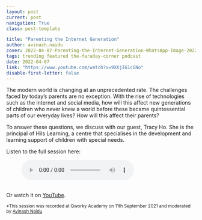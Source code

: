 ```yaml
---
layout: post
current: post
navigation: True
class: post-template

title: "Parenting the Internet Generation"
author: avinash.naidu
cover: 2022-04-07-Parenting-the-Internet-Generation-WhatsApp-Image-2022-03-31-at-12-01-07.jpeg
tags: trending featured the-faraday-corner podcast
date: 2022-04-07
link: "https://www.youtube.com/watch?v=9XXjIG1cGNo"
disable-first-letter: false
---
```

The modern world is changing at an unprecedented rate. The challenges faced by today’s parents are no exception. With the rise of technologies such as the internet and social media, how will this affect new generations of children who never knew a world before these became quintessential parts of our everyday lives? How will this affect their parents?

To answer these questions, we discuss with our guest, Tracy Ho. She is the principal of Hils Learning, a centre that specialises in the development and learning support of children with special needs.

Listen to the full session here:

<figure>
    <audio id="pubcast-2"
        controls controlsList="nodownload"
        src="/assets/audio/2022-04-07-Parenting-the-Internet-Generation.mp3">
            Your browser does not support the
            <code>audio</code> element.
    </audio>
</figure>
<br>
Or watch it on <a href="https://www.youtube.com/watch?v=9XXjIG1cGNo" target="_blank">YouTube</a>.

<small>*This session was recorded at Qworky Academy on 11th September 2021 and moderated by <a href="/author/avinash.naidu/">Avinash Naidu</a></small>